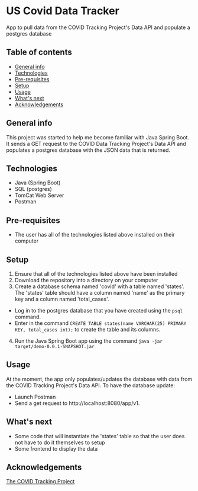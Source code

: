 # US Covid Data Tracker
App to pull data from the COVID Tracking Project's Data API and populate a postgres database

## Table of contents
* [General info](#general-info)
* [Technologies](#technologies)
* [Pre-requisites](#pre-requisites)
* [Setup](#setup)
* [Usage](#usage)
* [What's next](#whats-next)
* [Acknowledgements](#acknowledgements) 

## General info
This project was started to help me become familiar with Java Spring Boot. It sends a GET request to the COVID Data Tracking Project's Data API and populates a postgres database with the JSON data that is returned. 

## Technologies
* Java (Spring Boot)
* SQL (postgres)
* TomCat Web Server 
* Postman

## Pre-requisites
* The user has all of the technologies listed above installed on their computer

## Setup
1. Ensure that all of the technologies listed above have been installed 
2. Download the repository into a directory on your computer
3. Create a database schema named 'covid' with a table named 'states'. The 'states' table should have a column named 'name' as the primary key and a column named 'total_cases'.
  *  Log in to the postgres database that you have created using the `psql` command. 
  *  Enter in the command `CREATE TABLE states(name VARCHAR(25) PRIMARY KEY, total_cases int);` to create the table and its columns.
  
4. Run the Java Spring Boot app using the command `java -jar target/demo-0.0.1-SNAPSHOT.jar`

## Usage
At the moment, the app only populates/updates the database with data from the COVID Tracking Project's Data API. To have the database update:
* Launch Postman 
* Send a get request to http://localhost:8080/app/v1. 

## What's next 
* Some code that will instantiate the 'states' table so that the user does not have to do it themselves to setup
* Some frontend to display the data 

## Acknowledgements
<a href="https://covidtracking.com/">The COVID Tracking Project
